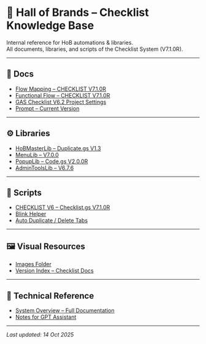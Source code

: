 # 🧭 Hall of Brands – Checklist Knowledge Base
Internal reference for HoB automations & libraries.  
All documents, libraries, and scripts of the Checklist System (V7.1.0R).

---

## 📁 Docs
- [Flow Mapping – CHECKLIST V7.1.0R](./docs/Flow_Mapping_CHECKLIST_V7.md)
- [Functional Flow – CHECKLIST V7.1.0R](./docs/Functional_Flow_CHECKLIST_V7.md)
- [GAS Checklist V6.2 Project Settings](./docs/GAS%20ChecklistV6.2_Project%20Settings.md)
- [Prompt – Current Version](./docs/Prompt_Current.md)

---

## ⚙️ Libraries
- [HoBMasterLib – Duplicate.gs V1.3](./libraries/A.%20HoBMasterLib%20-%20Duplicate.gsV1.3.MD)
- [MenuLib – V7.0.0](./libraries/B.%20MenuLib%20-%20MenuLib.gs%20_V7.0.0.MD)
- [PopupLib – Code.gs V2.0.0R](./libraries/C.%20PopupLib%20-%20Code.gs_V2.0.0R.MD)
- [AdminToolsLib – V6.7.6](./libraries/D.%20AdminToolsLib%20-%20AdminToolsLib.gs_V6.7.6.MD)

---

## 🧩 Scripts
- [CHECKLIST V6 – Checklist.gs V7.1.0R](./scripts/1CHECKLIST%20V6%20-%20Checklist.gs_V7.1.0R.md)
- [Blink Helper](./scripts/2CHECKLIST%20V6%20-%20Blink.gs.md)
- [Auto Duplicate / Delete Tabs](./scripts/3CHECKLIST%20V6%20-%20AutoDupl_File%26DeleteTabs.gs.md)

---

## 🖼️ Visual Resources
- [Images Folder](./docs/Images/)
- [Version Index – Checklist Docs](./INDEX_Checklist_Docs.md)

---

## 📘 Technical Reference
- [System Overview – Full Documentation](./SYSTEM_OVERVIEW.md)
- [Notes for GPT Assistant](./notes_for_gpt.md)

---

_Last updated: 14 Oct 2025_
